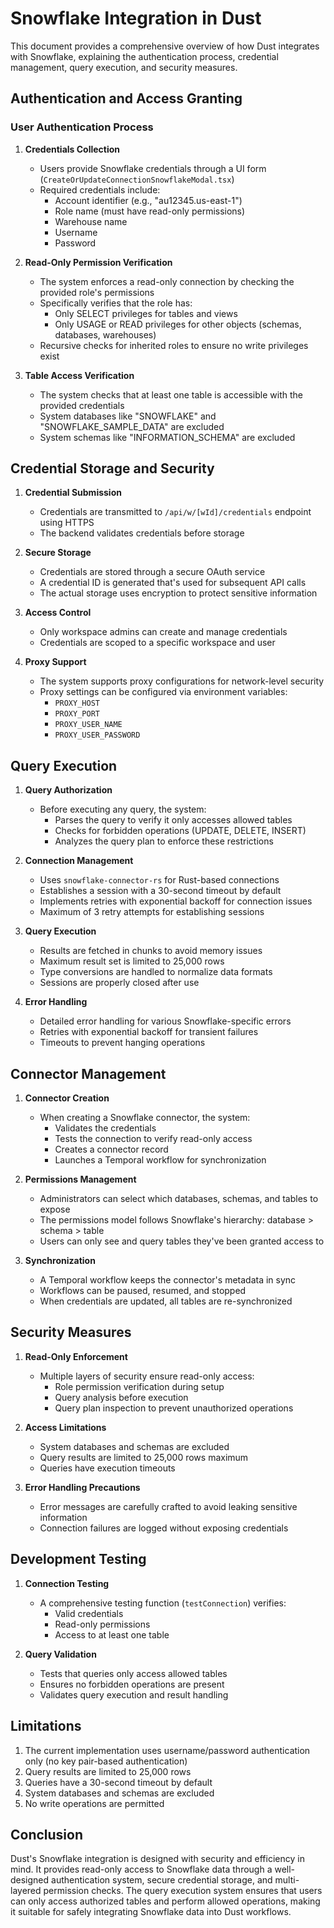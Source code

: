 # Snowflake Integration in Dust

This document provides a comprehensive overview of how Dust integrates with Snowflake, explaining the authentication process, credential management, query execution, and security measures.

## Authentication and Access Granting

### User Authentication Process

1. **Credentials Collection**
   - Users provide Snowflake credentials through a UI form (`CreateOrUpdateConnectionSnowflakeModal.tsx`)
   - Required credentials include:
     - Account identifier (e.g., "au12345.us-east-1")
     - Role name (must have read-only permissions)
     - Warehouse name
     - Username
     - Password

2. **Read-Only Permission Verification**
   - The system enforces a read-only connection by checking the provided role's permissions
   - Specifically verifies that the role has:
     - Only SELECT privileges for tables and views
     - Only USAGE or READ privileges for other objects (schemas, databases, warehouses)
   - Recursive checks for inherited roles to ensure no write privileges exist

3. **Table Access Verification**
   - The system checks that at least one table is accessible with the provided credentials
   - System databases like "SNOWFLAKE" and "SNOWFLAKE_SAMPLE_DATA" are excluded
   - System schemas like "INFORMATION_SCHEMA" are excluded

## Credential Storage and Security

1. **Credential Submission**
   - Credentials are transmitted to `/api/w/[wId]/credentials` endpoint using HTTPS
   - The backend validates credentials before storage

2. **Secure Storage**
   - Credentials are stored through a secure OAuth service
   - A credential ID is generated that's used for subsequent API calls
   - The actual storage uses encryption to protect sensitive information

3. **Access Control**
   - Only workspace admins can create and manage credentials
   - Credentials are scoped to a specific workspace and user

4. **Proxy Support**
   - The system supports proxy configurations for network-level security
   - Proxy settings can be configured via environment variables:
     - `PROXY_HOST`
     - `PROXY_PORT`
     - `PROXY_USER_NAME`
     - `PROXY_USER_PASSWORD`

## Query Execution

1. **Query Authorization**
   - Before executing any query, the system:
     - Parses the query to verify it only accesses allowed tables
     - Checks for forbidden operations (UPDATE, DELETE, INSERT)
     - Analyzes the query plan to enforce these restrictions

2. **Connection Management**
   - Uses `snowflake-connector-rs` for Rust-based connections
   - Establishes a session with a 30-second timeout by default
   - Implements retries with exponential backoff for connection issues
   - Maximum of 3 retry attempts for establishing sessions

3. **Query Execution**
   - Results are fetched in chunks to avoid memory issues
   - Maximum result set is limited to 25,000 rows
   - Type conversions are handled to normalize data formats
   - Sessions are properly closed after use

4. **Error Handling**
   - Detailed error handling for various Snowflake-specific errors
   - Retries with exponential backoff for transient failures
   - Timeouts to prevent hanging operations

## Connector Management

1. **Connector Creation**
   - When creating a Snowflake connector, the system:
     - Validates the credentials
     - Tests the connection to verify read-only access
     - Creates a connector record
     - Launches a Temporal workflow for synchronization

2. **Permissions Management**
   - Administrators can select which databases, schemas, and tables to expose
   - The permissions model follows Snowflake's hierarchy: database > schema > table
   - Users can only see and query tables they've been granted access to

3. **Synchronization**
   - A Temporal workflow keeps the connector's metadata in sync
   - Workflows can be paused, resumed, and stopped
   - When credentials are updated, all tables are re-synchronized

## Security Measures

1. **Read-Only Enforcement**
   - Multiple layers of security ensure read-only access:
     - Role permission verification during setup
     - Query analysis before execution
     - Query plan inspection to prevent unauthorized operations

2. **Access Limitations**
   - System databases and schemas are excluded
   - Query results are limited to 25,000 rows maximum
   - Queries have execution timeouts

3. **Error Handling Precautions**
   - Error messages are carefully crafted to avoid leaking sensitive information
   - Connection failures are logged without exposing credentials

## Development Testing

1. **Connection Testing**
   - A comprehensive testing function (`testConnection`) verifies:
     - Valid credentials
     - Read-only permissions
     - Access to at least one table

2. **Query Validation**
   - Tests that queries only access allowed tables
   - Ensures no forbidden operations are present
   - Validates query execution and result handling

## Limitations

1. The current implementation uses username/password authentication only (no key pair-based authentication)
2. Query results are limited to 25,000 rows
3. Queries have a 30-second timeout by default
4. System databases and schemas are excluded
5. No write operations are permitted

## Conclusion

Dust's Snowflake integration is designed with security and efficiency in mind. It provides read-only access to Snowflake data through a well-designed authentication system, secure credential storage, and multi-layered permission checks. The query execution system ensures that users can only access authorized tables and perform allowed operations, making it suitable for safely integrating Snowflake data into Dust workflows.